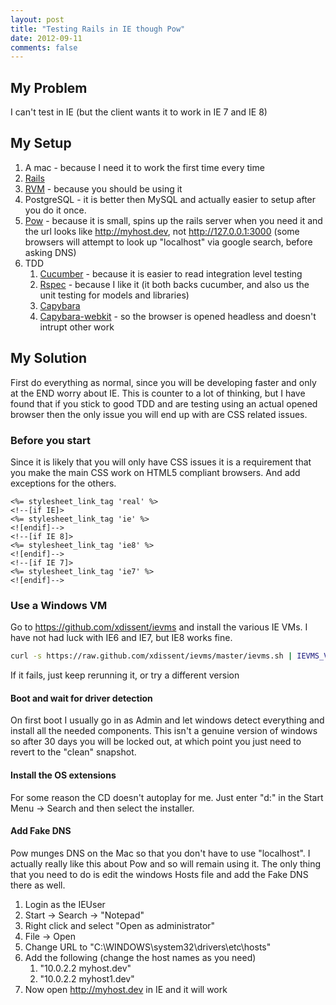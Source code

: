 ```yaml
---
layout: post
title: "Testing Rails in IE though Pow"
date: 2012-09-11
comments: false
---
```


## My Problem ##

I can't test in IE (but the client wants it to work in IE 7 and IE 8)

<!-- more -->

## My Setup ##

1. A mac - because I need it to work the first time every time
1. [Rails](http://rubyonrails.org)
1. [RVM](https://rvm.io) - because you should be using it
1. PostgreSQL - it is better then MySQL and actually easier to setup after you do it once.
1. [Pow](http://pow.cx) - because it is small, spins up the rails server when you need it and the url looks like http://myhost.dev, not http://127.0.0.1:3000 (some browsers will attempt to look up "localhost" via google search, before asking DNS)
1. TDD
    1. [Cucumber](http://cukes.info) - because it is easier to read integration level testing
    1. [Rspec](https://www.relishapp.com/rspec) - because I like it (it both backs cucumber, and also us the unit testing for models and libraries)
    1. [Capybara](https://github.com/jnicklas/capybara)
    1. [Capybara-webkit](https://github.com/thoughtbot/capybara-webkit) - so the browser is opened headless and doesn't intrupt other work

## My Solution ##

First do everything as normal, since you will be developing faster and only at the END worry about IE.  This is counter to a lot of thinking, but I have found that if you stick to good TDD and are testing using an actual opened browser then the only issue you will end up with are CSS related issues.

### Before you start ###

Since it is likely that you will only have CSS issues it is a requirement that you make the main CSS work on HTML5 compliant browsers.  And add exceptions for the others.

```erb
<%= stylesheet_link_tag 'real' %>
<!--[if IE]>
<%= stylesheet_link_tag 'ie' %>
<![endif]-->
<!--[if IE 8]>
<%= stylesheet_link_tag 'ie8' %>
<![endif]-->
<!--[if IE 7]>
<%= stylesheet_link_tag 'ie7' %>
<![endif]-->
```

### Use a Windows VM ###

Go to https://github.com/xdissent/ievms and install the various IE VMs.  I have not had luck with IE6 and IE7, but IE8 works fine.

```bash
curl -s https://raw.github.com/xdissent/ievms/master/ievms.sh | IEVMS_VERSIONS="8" bash
```

If it fails, just keep rerunning it, or try a different version

#### Boot and wait for driver detection ####

On first boot I usually go in as Admin and let windows detect everything and install all the needed components.  This isn't a genuine version of windows so after 30 days you will be locked out, at which point you just need to revert to the "clean" snapshot.

#### Install the OS extensions ####

For some reason the CD doesn't autoplay for me.  Just enter "d:" in the Start Menu -> Search and then select the installer.

#### Add Fake DNS ####

Pow munges DNS on the Mac so that you don't have to use "localhost".  I actually really like this about Pow and so will remain using it.  The only thing that you need to do is edit the windows Hosts file and add the Fake DNS there as well.

1. Login as the IEUser
1. Start -> Search -> "Notepad"
1. Right click and select "Open as administrator"
1. File -> Open
1. Change URL to "C:\WINDOWS\system32\drivers\etc\hosts"
1. Add the following (change the host names as you need)
    1. "10.0.2.2       myhost.dev"
    1. "10.0.2.2       myhost1.dev"
1. Now open http://myhost.dev in IE and it will work
